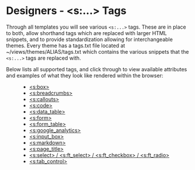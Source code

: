 
# Designers - &lt;s:...&gt; Tags

Through all templates you will see various <code>&lt;s:...&gt;</code> tags.  These are in place to both, allow shorthand tags which are replaced with larger HTML snippets, and to provide standardization allowing for interchangeable themes.  Every theme has a tags.txt file located at ~/views/themes/ALIAS/tags.txt which contains the various snippets that the <code>&lt;s:...&gt;</code> tags are replaced with.

Below lists all supported tags, and click through to view available attributes and examples of what they look like rendered within the browser:

<ul style="margin-left: 40px; class="arow_list">
    <li><a href="box.md">&lt;s:box&gt;</a></li>
    <li><a href="breadcrumbs.md">&lt;s:breadcrumbs&gt;</a></li>
    <li><a href="callouts.md">&lt;s:callouts&gt;</a></li>
    <li><a href="code.md">&lt;s:code&gt;</a></li>
    <li><a href="data_table.md">&lt;s:data_table&gt;</a></li>
    <li><a href="form.md">&lt;s:form&gt;</a></li>
    <li><a href="form_table.md">&lt;s:form_table&gt;</a></li>
    <li><a href="google_analytics.md">&lt;s:google_analytics&gt;</a></li>
    <li><a href="input_box.md">&lt;s:input_box&gt;</a></li>
    <li><a href="markdown.md">&lt;s:markdown&gt;</a></li>
    <li><a href="page_title.md">&lt;s:page_title&gt;</a></li>
    <li><a href="select.md">&lt;s:select&gt; / &lt;s:ft_select&gt; / &lt;s:ft_checkbox&gt; / &lt;s:ft_radio&gt;</a></li>
    <li><a href="tab_control.md">&lt;s:tab_control&gt;</a></li>
</ul>

